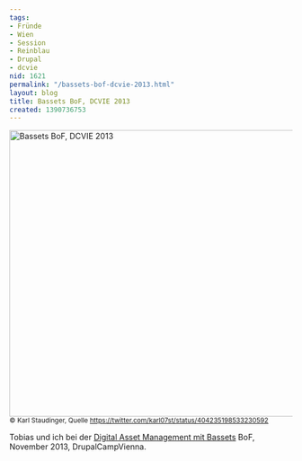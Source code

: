 ```yaml
---
tags:
- Fründe
- Wien
- Session
- Reinblau
- Drupal
- dcvie
nid: 1621
permalink: "/bassets-bof-dcvie-2013.html"
layout: blog
title: Bassets BoF, DCVIE 2013
created: 1390736753
---
```

<img src="/sites/netzaffe.de/files/images/2013-dcvi-bassets-bof.JPG" alt="Bassets BoF, DCVIE 2013" width="510px" />
<small>&copy; Karl Staudinger, Quelle <a href="https://twitter.com/karl07st/status/404235198533230592">https://twitter.com/karl07st/status/404235198533230592</a></small>
<p>Tobias und ich bei der <a href="http://drupal.org/project/bassets">Digital Asset Management mit Bassets</a> BoF, November 2013, DrupalCampVienna.
</p><!--break-->
